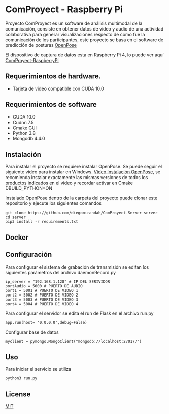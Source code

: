 # ComProyect - Raspberry Pi

Proyecto ComProyect es un software de análisis multimodal de la comunicación, consiste en obtener datos de video y audio de una actividad colaborativa para generar visualizaciones respecto de como fue la comunicación de los participantes, este proyecto se basa en el software de predicción de posturas [OpenPose](https://github.com/CMU-Perceptual-Computing-Lab/openpose)

El dispositivo de captura de datos esta en Raspberry Pi 4, lo puede ver aquí [ComProyect-RaspberryPi](https://github.com/diegomirandah/ComProyect-RaspberryPi)

## Requerimientos de hardware.

- Tarjeta de video compatible con CUDA 10.0

## Requerimientos de software

- CUDA 10.0
- Cudnn 7.5
- Cmake GUI
- Python 3.8
- Mongodb 4.4.0

## Instalación

Para instalar el proyecto se requiere instalar OpenPose. Se puede seguir el siguiente video para instalar en Windows. [Video Instalación OpenPose](https://www.youtube.com/watch?v=QC9GTb6Wsb4), se recomienda instalar exactamente las mismas versiones de todos los productos indicados en el video y recordar activar en Cmake DBUILD_PYTHON=ON

Instalado OpenPose dentro de la carpeta del proyecto puede clonar este repositorio y ejecute los siguientes comandos
```
git clone https://github.com/diegomirandah/ComProyect-Server server
cd server
pip3 install -r requirements.txt
``` 

## Docker



## Configuración

Para configurar el sistema de grabación de transmisión se editan los siguientes parámetros del archivo daemonRecord.py
```
ip_server = "192.168.1.128" # IP DEL SERIVIDOR
portAudio = 5000 # PUERTO DE AUDIO
port1 = 5001 # PUERTO DE VIDEO 1
port2 = 5002 # PUERTO DE VIDEO 2
port3 = 5003 # PUERTO DE VIDEO 3
port4 = 5004 # PUERTO DE VIDEO 4
```

Para configurar el servidor se edita el run de Flask en el archivo run.py
```
app.run(host= '0.0.0.0',debug=False)
```

Configurar base de datos
```
myclient = pymongo.MongoClient("mongodb://localhost:27017/")
```
## Uso

Para iniciar el servicio se utiliza

```
python3 run.py
```

## License
[MIT](https://choosealicense.com/licenses/mit/)
